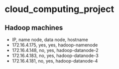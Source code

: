 # cloud_computing_project

## Hadoop machines

- IP, name node, data node, hostname
- 172.16.4.175, yes, yes, hadoop-namenode
- 172.16.4.148, no, yes, hadoop-datanode-2
- 172.16.4.183, no, yes, hadoop-datanode-3
- 172.16.4.181, no, yes, hadoop-datanode-4
